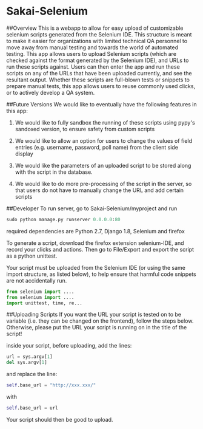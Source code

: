 # Sakai-Selenium

##Overview
This is a webapp to allow for easy upload of customizable selenium scripts generated from the Selenium IDE. This structure is meant to make it easier for organizations with limited technical QA personnel to move away from manual testing and towards the world of automated testing.
This app allows users to upload Selenium scripts (which are checked against the format generated by the Selenium IDE), and URLs to run these scripts against. 
Users can then enter the app and run these scripts on any of the URLs that have been uploaded currently, and see the resultant output. Whether these scripts are full-blown tests or snippets to prepare manual tests, this app allows users to reuse commonly used clicks, or to actively develop a QA system.

##Future Versions
We would like to eventually have the following features in this app:

1. We would like to fully sandbox the running of these scripts using pypy's sandoxed version, to ensure safety from custom scripts

2. We would like to allow an option for users to change the values of field entries (e.g. username, password, poll name) from the client side display

3. We would like the parameters of an uploaded script to be stored along with the script in the database.

4. We would like to do more pre-processing of the script in the server, so that users do not have to manually change the URL and add certain scripts

##Developer
To run server, go to Sakai-Selenium/myproject and run
```python
sudo python manage.py runserver 0.0.0.0:80
```
required dependencies are Python 2.7, Django 1.8, Selenium and firefox


To generate a script, download the firefox extension selenium-IDE, and record your clicks and actions.
Then go to File/Export and export the script as a python unittest.

Your script must be uploaded from the Selenium IDE (or using the same import structure, as listed below), to help ensure that harmful code snippets are not accidentally run.
```python
from selenium import ....
from selenium import ....
import unittest, time, re...
```

##Uploading Scripts
If you want the URL your script is tested on to be variable (i.e. they can be changed on the frontend), follow the steps below. 
Otherwise, please put the URL your script is running on in the title of the script!

inside your script, before uploading, add the lines:
```python
url = sys.argv[1]
del sys.argv[1]
```
and replace the line:
```python
self.base_url = "http://xxx.xxx/"
```
with 
```python
self.base_url = url
```


Your script should then be good to upload. 

